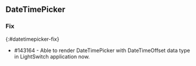 ## DateTimePicker

### Fix
{:#datetimepicker-fix}

* \#143164 - Able to render DateTimePicker with DateTimeOffset data type in LightSwitch application now.
